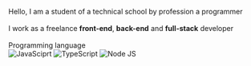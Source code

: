 Hello, I am a student of a technical school by profession a programmer <br>
<br>
I work as a freelance <b>front-end</b>, <b>back-end</b> and <b>full-stack</b> developer<br>
<br>
Programming language<br>
![JavaSciprt](https://upload.wikimedia.org/wikipedia/commons/thumb/6/6a/JavaScript-logo.png/640px-JavaScript-logo.png)
![TypeScript](https://upload.wikimedia.org/wikipedia/commons/thumb/4/4c/Typescript_logo_2020.svg/1200px-Typescript_logo_2020.svg.png)
![Node JS](https://plugins.jetbrains.com/files/6098/342574/icon/pluginIcon.pn)
